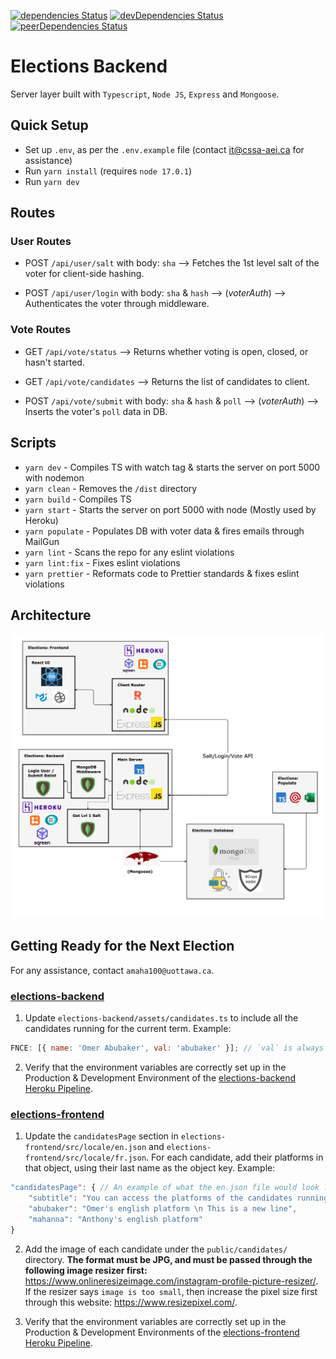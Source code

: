 [![dependencies Status](https://status.david-dm.org/gh/cssa-aei/elections-backend.svg)](https://david-dm.org/cssa-aei/elections-backend)
[![devDependencies Status](https://status.david-dm.org/gh/cssa-aei/elections-backend.svg?type=dev)](https://david-dm.org/cssa-aei/elections-backend?type=dev)
[![peerDependencies Status](https://status.david-dm.org/gh/cssa-aei/elections-backend.svg?type=peer)](https://david-dm.org/cssa-aei/elections-backend?type=peer)

# Elections Backend

Server layer built with `Typescript`, `Node JS`, `Express` and `Mongoose`.

## Quick Setup

- Set up `.env`, as per the `.env.example` file (contact it@cssa-aei.ca for assistance)
- Run `yarn install` (requires `node 17.0.1`)
- Run `yarn dev`

## Routes

### User Routes

- POST `/api/user/salt` with body: `sha` --> Fetches the 1st level salt of the voter for client-side hashing.

- POST `/api/user/login` with body: `sha` & `hash` --> (_voterAuth_) --> Authenticates the voter through middleware.

### Vote Routes

- GET `/api/vote/status` --> Returns whether voting is open, closed, or hasn't started.

- GET `/api/vote/candidates` --> Returns the list of candidates to client.

- POST `/api/vote/submit` with body: `sha` & `hash` & `poll` --> (_voterAuth_) --> Inserts the voter's `poll` data in DB.

## Scripts

- `yarn dev` - Compiles TS with watch tag & starts the server on port 5000 with nodemon
- `yarn clean` - Removes the `/dist` directory
- `yarn build` - Compiles TS
- `yarn start` - Starts the server on port 5000 with node (Mostly used by Heroku)
- `yarn populate` - Populates DB with voter data & fires emails through MailGun
- `yarn lint` - Scans the repo for any eslint violations
- `yarn lint:fix` - Fixes eslint violations
- `yarn prettier` - Reformats code to Prettier standards & fixes eslint violations

## Architecture

<img src="./assets/stack.png"  width="500"/>

## Getting Ready for the Next Election

For any assistance, contact `amaha100@uottawa.ca`.

### [elections-backend](https://github.com/CSSA-AEI/elections-backend)

1.  Update `elections-backend/assets/candidates.ts` to include all the candidates running for the current term. Example:

```javascript
FNCE: [{ name: 'Omer Abubaker', val: 'abubaker' }]; // `val` is always the candidate's last name
```

2. Verify that the environment variables are correctly set up in the Production & Development Environment of the [elections-backend Heroku Pipeline](https://dashboard.heroku.com/pipelines/6212bfb6-1301-4304-9a8d-76dba1c4de6f).

### [elections-frontend](https://github.com/CSSA-AEI/elections-frontend)

1. Update the `candidatesPage` section in `elections-frontend/src/locale/en.json` and `elections-frontend/src/locale/fr.json`. For each candidate, add their platforms in that object, using their last name as the object key. Example:

```javascript
"candidatesPage": { // An example of what the en.json file would look like
    "subtitle": "You can access the platforms of the candidates running for the CSSA 20__-20__ term below.",
    "abubaker": "Omer's english platform \n This is a new line",
    "mahanna": "Anthony's english platform"
}
```

2. Add the image of each candidate under the `public/candidates/` directory. **The format must be JPG, and must be passed through the following image resizer first:** https://www.onlineresizeimage.com/instagram-profile-picture-resizer/. If the resizer says `image is too small`, then increase the pixel size first through this website: https://www.resizepixel.com/.

3. Verify that the environment variables are correctly set up in the Production & Development Environments of the [elections-frontend Heroku Pipeline](https://dashboard.heroku.com/pipelines/6a561515-c587-4924-a53d-c787f75db2ce).

